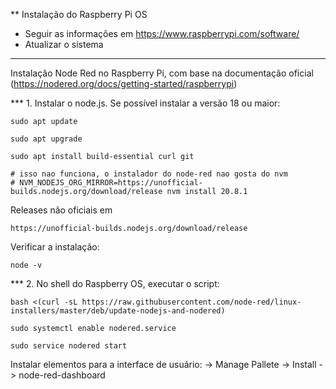 ** Instalação do Raspberry Pi OS

- Seguir as informações em https://www.raspberrypi.com/software/
- Atualizar o sistema

----------------------------------------------------------------

Instalação Node Red no Raspberry Pi, com base na documentação oficial (https://nodered.org/docs/getting-started/raspberrypi)

*** 1. Instalar o node.js. Se possível instalar a versão 18 ou maior:

```
sudo apt update

sudo apt upgrade

sudo apt install build-essential curl git

# isso nao funciona, o instalador do node-red nao gosta do nvm
# NVM_NODEJS_ORG_MIRROR=https://unofficial-builds.nodejs.org/download/release nvm install 20.8.1
```

Releases não oficiais em 

```
https://unofficial-builds.nodejs.org/download/release
```

Verificar a instalação:

```
node -v
```

*** 2. No shell do Raspberry OS, executar o script:

```
bash <(curl -sL https://raw.githubusercontent.com/node-red/linux-installers/master/deb/update-nodejs-and-nodered)

sudo systemctl enable nodered.service

sudo service nodered start
```

Instalar elementos para a interface de usuário:
-> Manage Pallete -> Install -> node-red-dashboard
